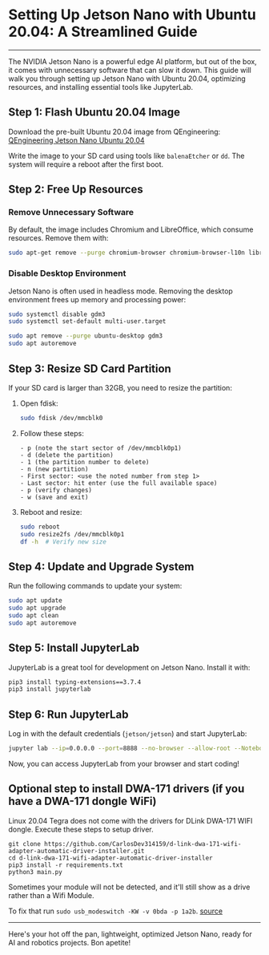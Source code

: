 # Setting Up Jetson Nano with Ubuntu 20.04: A Streamlined Guide
---

The NVIDIA Jetson Nano is a powerful edge AI platform, but out of the box, it comes with unnecessary software that can slow it down. This guide will walk you through setting up Jetson Nano with Ubuntu 20.04, optimizing resources, and installing essential tools like JupyterLab.

## Step 1: Flash Ubuntu 20.04 Image

Download the pre-built Ubuntu 20.04 image from QEngineering:
[QEngineering Jetson Nano Ubuntu 20.04](https://github.com/Qengineering/Jetson-Nano-Ubuntu-20-image)

Write the image to your SD card using tools like `balenaEtcher` or `dd`. The system will require a reboot after the first boot.

## Step 2: Free Up Resources

### Remove Unnecessary Software
By default, the image includes Chromium and LibreOffice, which consume resources. Remove them with:
```sh
sudo apt-get remove --purge chromium-browser chromium-browser-l10n libreoffice*
```

### Disable Desktop Environment
Jetson Nano is often used in headless mode. Removing the desktop environment frees up memory and processing power:
```sh
sudo systemctl disable gdm3
sudo systemctl set-default multi-user.target

sudo apt remove --purge ubuntu-desktop gdm3
sudo apt autoremove
```

## Step 3: Resize SD Card Partition
If your SD card is larger than 32GB, you need to resize the partition:

1. Open fdisk:
   ```sh
   sudo fdisk /dev/mmcblk0
   ```
2. Follow these steps:
   ```
   - p (note the start sector of /dev/mmcblk0p1)
   - d (delete the partition)
   - 1 (the partition number to delete)
   - n (new partition)
   - First sector: <use the noted number from step 1>
   - Last sector: hit enter (use the full available space)
   - p (verify changes)
   - w (save and exit)
   ```
3. Reboot and resize:
   ```sh
   sudo reboot
   sudo resize2fs /dev/mmcblk0p1
   df -h  # Verify new size
   ```

## Step 4: Update and Upgrade System
Run the following commands to update your system:
```sh
sudo apt update
sudo apt upgrade
sudo apt clean
sudo apt autoremove
```

## Step 5: Install JupyterLab
JupyterLab is a great tool for development on Jetson Nano. Install it with:
```sh
pip3 install typing-extensions==3.7.4
pip3 install jupyterlab
```

## Step 6: Run JupyterLab
Log in with the default credentials (`jetson/jetson`) and start JupyterLab:
```sh
jupyter lab --ip=0.0.0.0 --port=8888 --no-browser --allow-root --NotebookApp.token=
```
Now, you can access JupyterLab from your browser and start coding!

## Optional step to install DWA-171 drivers (if you have a DWA-171 dongle WiFi)
Linux 20.04 Tegra does not come with the drivers for DLink DWA-171 WIFI dongle.
Execute these steps to setup driver.

```
git clone https://github.com/CarlosDev314159/d-link-dwa-171-wifi-adapter-automatic-driver-installer.git
cd d-link-dwa-171-wifi-adapter-automatic-driver-installer
pip3 install -r requirements.txt
python3 main.py
```

Sometimes your module will not be detected, and it'll still show as a drive rather than a Wifi Module.

To fix that run `sudo usb_modeswitch -KW -v 0bda -p 1a2b`.  [source](https://forums.linuxmint.com/viewtopic.php?t=330933) 

---
Here's your hot off the pan, lightweight, optimized Jetson Nano, ready for AI and robotics projects. Bon apetite!
